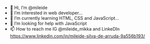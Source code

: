 - 👋 Hi, I’m @mileide
- 👀 I’m interested in web developer...
- 🌱 I’m currently learning HTML, CSS and JavaScript...
- 🤔 I’m looking for help with JavaScript
- 📫 How to reach me IG @mileide_mikka and LinkeDIn https://www.linkedin.com/in/mileide-silva-de-arruda-9a556b193/

<!---
mileide/mileide is a ✨ special ✨ repository because its `README.md` (this file) appears on your GitHub profile.
You can click the Preview link to take a look at your changes.
--->
